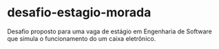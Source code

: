 # desafio-estagio-morada
Desafio proposto para uma vaga de estágio em Engenharia de Software que simula o funcionamento do um caixa eletrônico. 
